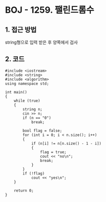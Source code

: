 # BOJ - 1259. 팰린드롬수

## 1. 접근 방법  
string형으로 입력 받은 후 양쪽에서 검사
## 2. 코드  
```
#include <iostream>
#include <string>
#include <algorithm>
using namespace std;

int main()
{
	while (true)
	{
		string n;
		cin >> n;
		if (n == "0")
			break;

		bool flag = false;
		for (int i = 0; i < n.size(); i++)
		{
			if (n[i] != n[n.size() - 1 - i])
			{
				flag = true;
				cout << "no\n";
				break;
			}
		}
		if (!flag)
			cout << "yes\n";
	}

	return 0;
}
```